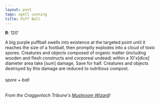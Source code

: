 ```yaml
---
layout: post
tags: spell cunning
title: Puff Ball
---
```

**R**: 120'

A big purple puffball swells into existence at the targeted point until it reaches the size of a football, then promptly explodes into a cloud of toxic spores. Creatures and objects composed of organic matter (including wooden and flesh constructs and corporeal undead) within a 10'x[dice] diameter area take [sum] damage, Save for half. Creatures and objects destroyed by this damage are reduced to nutritious compost.

###### spore + ball
###### From the Craggenloch Tribune's [Mushroom Wizard](https://craggenloch.blogspot.com/2023/08/nothing-stays-dead-forever-mushroom.html)!
